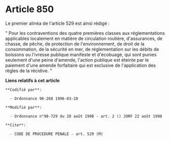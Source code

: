 # Article 850

Le premier alinéa de l'article 529 est ainsi rédigé :

" Pour les contraventions des quatre premières classes aux réglementations applicables localement en matière de circulation
routière, d'assurances, de chasse, de pêche, de protection de l'environnement, de droit de la consommation, de la sécurité en
mer, de réglementation sur les débits de boissons ou l'ivresse publique manifeste et d'écobuage, qui sont punies seulement
d'une peine d'amende, l'action publique est éteinte par le paiement d'une amende forfaitaire qui est exclusive de
l'application des règles de la récidive. "

**Liens relatifs à cet article**

	**Codifié par**:

	  - Ordonnance 96-268 1996-03-28

	**Modifié par**:

	  - Ordonnance n°98-729 du 20 août 1998 - art. 2 () JORF 22 août 1998

	**Cite**:

	  - CODE DE PROCEDURE PENALE - art. 529 (M)
